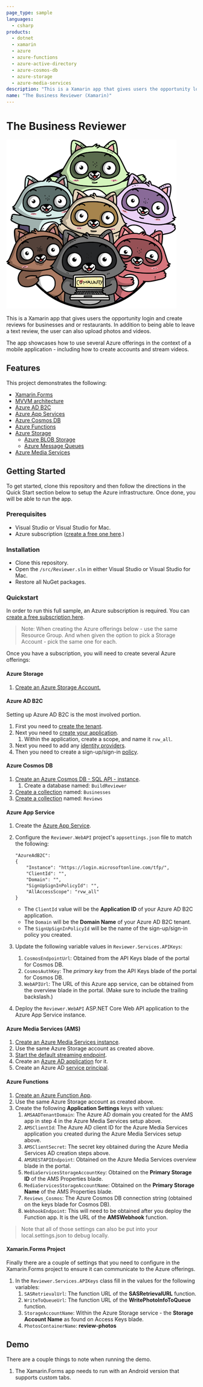 ```yaml
---
page_type: sample
languages:
  - csharp
products:
  - dotnet
  - xamarin
  - azure
  - azure-functions
  - azure-active-directory
  - azure-cosmos-db
  - azure-storage
  - azure-media-services
description: "This is a Xamarin app that gives users the opportunity login and create reviews for businesses and or restaurants."
name: "The Business Reviewer (Xamarin)"
---
```


# The Business Reviewer

![logo](art/ic_bitcommunity.png)

This is a Xamarin app that gives users the opportunity login and create reviews for businesses and or restaurants. In addition to being able to leave a text review, the user can also upload photos and videos.

The app showcases how to use several Azure offerings in the context of a mobile application - including how to create accounts and stream videos.

## Features

This project demonstrates the following:

* [Xamarin.Forms](https://msou.co/bh9)
* [MVVM architecture](https://msou.co/bia)
* [Azure AD B2C](https://msou.co/bib)
* [Azure App Services](https://msou.co/bic)
* [Azure Cosmos DB](https://msou.co/bid)
* [Azure Functions](https://msou.co/bie)
* [Azure Storage](https://msou.co/big)
  * [Azure BLOB Storage](https://msou.co/bif)
  * [Azure Message Queues](https://msou.co/bih)
* [Azure Media Services](https://msou.co/bii)

## Getting Started

To get started, clone this repository and then follow the directions in the Quick Start section below to setup the Azure infrastructure. Once done, you will be able to run the app.

### Prerequisites

* Visual Studio or Visual Studio for Mac.
* Azure subscription ([create a free one here](https://msou.co/bij).)

### Installation

* Clone this repository.
* Open the `/src/Reviewer.sln` in either Visual Studio or Visual Studio for Mac.
* Restore all NuGet packages.

### Quickstart

In order to run this full sample, an Azure subscription is required. You can [create a free subscription here](https://msou.co/bij).

> Note: When creating the Azure offerings below - use the same Resource Group. And when given the option to pick a Storage Account - pick the same one for each.

Once you have a subscription, you will need to create several Azure offerings:

#### Azure Storage

1. [Create an Azure Storage Account.](https://msou.co/bik)

#### Azure AD B2C

Setting up Azure AD B2C is the most involved portion.

1. First you need to [create the tenant](https://msou.co/bil).
1. Next you need to [create your application](https://msou.co/bim).
    1. Within the application, create a scope, and name it `rvw_all`.
1. Next you need to add any [identity providers](https://msou.co/bmm).
1. Then you need to create a sign-up/sign-in [policy](https://msou.co/bio).

#### Azure Cosmos DB

1. [Create an Azure Cosmos DB - SQL API - instance](https://msou.co/bip).
    1. Create a database named: `BuildReviewer`
1. [Create a collection](https://msou.co/biq) named: `Businesses`
1. [Create a collection](https://msou.co/biq) named: `Reviews`

#### Azure App Service

1. Create the [Azure App Service](https://msou.co/bir).
1. Configure the `Reviewer.WebAPI` project's `appsettings.json` file to match the following:

    ```language-javascript
    "AzureAdB2C":
    {
        "Instance": "https://login.microsoftonline.com/tfp/",
        "ClientId": "",
        "Domain": "",
        "SignUpSignInPolicyId": "",
        "AllAccessScope": "rvw_all"
    }
    ```

    * The `ClientId` value will be the __Application ID__ of your Azure AD B2C application.
    * The `Domain` will be the __Domain Name__ of your Azure AD B2C tenant.
    * The `SignUpSignInPolicyId` will be the name of the sign-up/sign-in policy you created.

1. Update the following variable values in `Reviewer.Services.APIKeys`:
    1. `CosmosEndpointUrl`: Obtained from the API Keys blade of the portal for Cosmos DB.
    1. `CosmosAuthKey`: The _primary key_ from the API Keys blade of the portal for Cosmos DB.
    1. `WebAPIUrl`: The URL of this Azure app service, can be obtained from the overview blade in the portal. (Make sure to include the trailing backslash.)
1. Deploy the `Reviewer.WebAPI` ASP.NET Core Web API application to the Azure App Service instance.

#### Azure Media Services (AMS)

1. [Create an Azure Media Services instance](https://msou.co/bis).
1. Use the same Azure Storage account as created above.
1. [Start the default streaming endpoint](https://msou.co/bh3).
1. Create an [Azure AD application](https://msou.co/bh5) for it.
1. Create an Azure AD [service principal](https://msou.co/bh4).

#### Azure Functions

1. [Create an Azure Function App](https://msou.co/bit).
1. Use the same Azure Storage account as created above.
1. Create the following __Application Settings__ keys with values:
    1. `AMSAADTenantDomain`: The Azure AD domain you created for the AMS app in step 4 in the Azure Media Services setup above.
    1. `AMSClientId`: The Azure AD client ID for the Azure Media Services application you created during the Azure Media Services setup above.
    1. `AMSClientSecret`: The secret key obtained during the Azure Media Services AD creation steps above.
    1. `AMSRESTAPIEndpoint`: Obtained on the Azure Media Services overview blade in the portal.
    1. `MediaServicesStorageAccountKey`: Obtained on the __Primary Storage ID__ of the AMS Properties blade.
    1. `MediaServicesStorageAccountName`: Obtained on the __Primary Storage Name__ of the AMS Properties blade.
    1. `Reviews_Cosmos`: The Azure Cosmos DB connection string (obtained on the keys blade for Cosmos DB).
    1. `WebhookEndpoint`: This will need to be obtained after you deploy the Function app. It is the URL of the __AMSWebhook__ function.

> Note that all of those settings can also be put into your local.settings.json to debug locally.

#### Xamarin.Forms Project

Finally there are a couple of settings that you need to configure in the Xamarin.Forms project to ensure it can communicate to the Azure offerings.

1. In the `Reviewer.Services.APIKeys` class fill in the values for the following variables:
    1. `SASRetrievalUrl`: The function URL of the __SASRetrievalURL__ function.
    1. `WriteToQueueUrl`: The function URL of the __WritePhotoInfoToQueue__ function.
    1. `StorageAccountName`: Within the Azure Storage service - the __Storage Account Name__ as found on Access Keys blade.
    1. `PhotosContainerName`: __review-photos__

## Demo

There are a couple things to note when running the demo.

1. The Xamarin.Forms app needs to run with an Android version that supports custom tabs.
